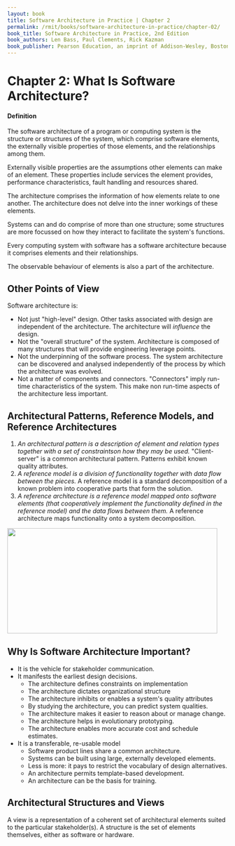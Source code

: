 ```yaml
---
layout: book
title: Software Architecture in Practice | Chapter 2
permalink: /rmit/books/software-architecture-in-practice/chapter-02/
book_title: Software Architecture in Practice, 2nd Edition
book_authors: Len Bass, Paul Clements, Rick Kazman
book_publisher: Pearson Education, an imprint of Addison-Wesley, Boston MA, 2003
---
```


# Chapter 2: What Is Software Architecture?

<div class="defintion">
	<h4>Definition</h4>
	<p>The software architecture of a program or computing system is the structure or structures of the system, which comprise software elements, the externally visible properties of those elements, and the relationships among them.</p>
</div>

Externally visible properties are the assumptions other elements can make of an element. These properties include services the element provides, performance characteristics, fault handling and resources shared. 

The architecture comprises the information of how elements relate to one another. The architecture does not delve into the inner workings of these elements. 

Systems can and do comprise of more than one structure; some structures are more focussed on how they interact to facilitate the system's functions. 

Every computing system with software has a software architecture because it comprises elements and their relationships.

The observable behaviour of elements is also a part of the architecture.

## Other Points of View

Software architecture is:

* Not just "high-level" design. Other tasks associated with design are independent of the architecture. The architecture will _influence_ the design.
* Not the "overall structure" of the system. Architecture is composed of many structures that will provide engineering leverage points.
* Not the underpinning of the software process. The system architecture can be discovered and analysed independently of the process by which the architecture was evolved.
* Not a matter of components and connectors. "Connectors" imply run-time characteristics of the system. This make non run-time aspects of the architecture less important.

## Architectural Patterns, Reference Models, and Reference Architectures

1. _An architectural pattern is a description of element and relation types together with a set of constraintson how they may be used._ "Client-server" is a common architectural pattern. Patterns exhibit known quality attributes.
2. _A reference model is a division of functionality together with data flow between the pieces._ A reference model is a standard decomposition of a known problem into cooperative parts that form the solution.
3. _A reference architecture is a reference model mapped onto software elements (that cooperatively implement the functionality defined in the reference model) and the data flows between them._ A reference architecture maps functionality onto a system decomposition.

<img src="../reference_architecture.svg" width="480" height="240" />

## Why Is Software Architecture Important?

* It is the vehicle for stakeholder communication.
* It manifests the earliest design decisions.
	- The architecture defines constraints on implementation
	- The architecture dictates organizational structure
	- The architecture inhibits or enables a system's quality attributes
	- By studying the architecture, you can predict system qualities.
	- The architecture makes it easier to reason about or manage change.
	- The architecture helps in evolutionary prototyping.
	- The architecture enables more accurate cost and schedule estimates.
* It is a transferable, re-usable model
	- Software product lines share a common architecture.
	- Systems can be built using large, externally developed elements.
	- Less is more: it pays to restrict the vocabulary of design alternatives.
	- An architecture permits template-based development.
	- An architecture can be the basis for training.

## Architectural Structures and Views

A view is a representation of a coherent set of architectural elements suited to the particular stakeholder(s). A structure is the set of elements themselves, either as software or hardware.
